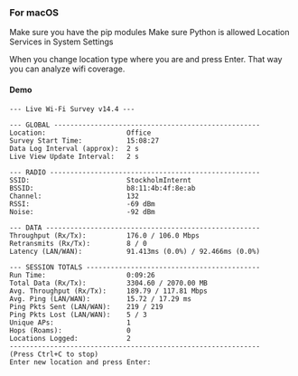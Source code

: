 ### For macOS
Make sure you have the pip modules
Make sure Python is allowed Location Services in System Settings

When you change location type where you are and press Enter. That way you can analyze wifi coverage.

#### Demo

```
--- Live Wi-Fi Survey v14.4 ---

--- GLOBAL ---------------------------------------------------
Location:                    Office
Survey Start Time:           15:08:27
Data Log Interval (approx):  2 s
Live View Update Interval:   2 s

--- RADIO ----------------------------------------------------
SSID:                        StockholmInternt
BSSID:                       b8:11:4b:4f:8e:ab
Channel:                     132
RSSI:                        -69 dBm
Noise:                       -92 dBm

--- DATA -----------------------------------------------------
Throughput (Rx/Tx):          176.0 / 106.0 Mbps
Retransmits (Rx/Tx):         8 / 0
Latency (LAN/WAN):           91.413ms (0.0%) / 92.466ms (0.0%)

--- SESSION TOTALS -------------------------------------------
Run Time:                    0:09:26
Total Data (Rx/Tx):          3304.60 / 2070.00 MB
Avg. Throughput (Rx/Tx):     189.79 / 117.81 Mbps
Avg. Ping (LAN/WAN):         15.72 / 17.29 ms
Ping Pkts Sent (LAN/WAN):    219 / 219
Ping Pkts Lost (LAN/WAN):    5 / 3
Unique APs:                  1
Hops (Roams):                0
Locations Logged:            2
--------------------------------------------------------------
(Press Ctrl+C to stop)
Enter new location and press Enter:
```
